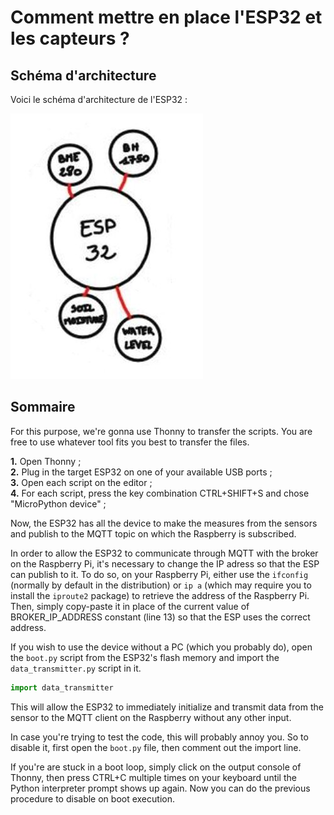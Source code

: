 # Comment mettre en place l'ESP32 et les capteurs ?

## Schéma d'architecture  

Voici le schéma d'architecture de l'ESP32 :

![Schéma d'architecture de l'ESP32](./images/Architecture%20ESP32.jpg)

## Sommaire

For this purpose, we're gonna use Thonny to transfer the scripts. You are free to use whatever tool fits you best to transfer the files.

**1.** Open Thonny ;  
**2.** Plug in the target ESP32 on one of your available USB ports ;  
**3.** Open each script on the editor ;  
**4.** For each script, press the key combination CTRL+SHIFT+S and chose "MicroPython device" ;  

Now, the ESP32 has all the device to make the measures from the sensors and publish to the MQTT topic on which the Raspberry is subscribed.

In order to allow the ESP32 to communicate through MQTT with the broker on the Raspberry Pi, it's necessary to change the IP adress so that the ESP can publish to it. To do so, on your Raspberry Pi, either use the `ifconfig` (normally by default in the distribution) or `ip a` (which may require you to install the `iproute2` package) to retrieve the address of the Raspberry Pi. Then, simply copy-paste it in place of the current value of BROKER_IP_ADDRESS constant (line 13) so that the ESP uses the correct address.

If you wish to use the device without a PC (which you probably do), open the `boot.py` script from the ESP32's flash memory and import the `data_transmitter.py` script in it.

```py
import data_transmitter
```

This will allow the ESP32 to immediately initialize and transmit data from the sensor to the MQTT client on the Raspberry without any other input.

In case you're trying to test the code, this will probably annoy you. So to disable it, first open the `boot.py` file, then comment out the import line.

If you're are stuck in a boot loop, simply click on the output console of Thonny, then press CTRL+C multiple times on your keyboard until the Python interpreter prompt shows up again. Now you can do the previous procedure to disable on boot execution. 